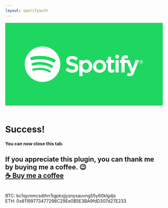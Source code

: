 ```yaml
---
layout: spotifyauth
---
```


<img src="/images/spotlogo.png" class="logo"/> 
<div class="clearFloat">&nbsp;</div>

# Success!
#### You can now close this tab.
If you appreciate this plugin, you can thank me by buying me a coffee. 😉  
<b><a href="https://paypal.me/BarRaider">☕ Buy me a coffee</a></b>  
---
<br/>  
BTC: bc1qymmcsdthrr5gpkxjjysnysauvng55y60klgdjs<br/>
ETH: 0x81199773477298C29Ee0B5E3BA9fdD307d27E233

